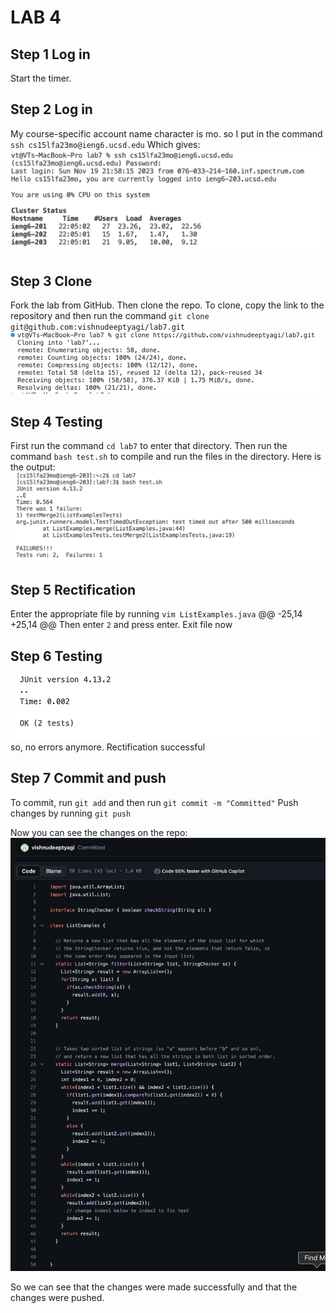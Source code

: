 # LAB 4

## Step 1 Log in
Start the timer.

## Step 2 Log in
My course-specific account name character is mo. so I put in the command ```ssh cs15lfa23mo@ieng6.ucsd.edu```
Which gives:
![log-in](log-in.png)

## Step 3 Clone
Fork the lab from GitHub. Then clone the repo. To clone, copy the link to the repository and then run the command ```git clone git@github.com:vishnudeeptyagi/lab7.git``` 
![clone2](clone2.png)

## Step 4 Testing
First run the command ```cd lab7``` to enter that directory.
Then run the command ```bash test.sh``` to compile and run the files in the directory.
Here is the output: ![error](error.png)

## Step 5 Rectification
Enter the appropriate file by running ```vim ListExamples.java```
@@ -25,14 +25,14 @@ Then enter ```2``` and press enter.
Exit file now

## Step 6 Testing
![test2](test2.png)
so, no errors anymore. Rectification successful 

## Step 7 Commit and push
To commit, run ```git add``` and then run ```git commit -m "Committed"```
Push changes by running ```git push```

Now you can see the changes on the repo:
![Committed](Committed.png)

So we can see that the changes were made successfully and that the changes were pushed.

